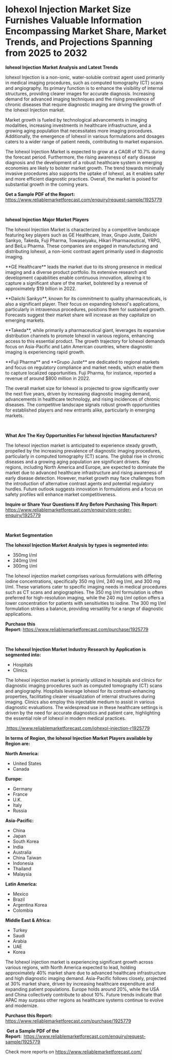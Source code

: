 <p><h1>Iohexol Injection Market Size Furnishes Valuable Information Encompassing Market Share, Market Trends, and Projections Spanning from 2025 to 2032</h1></p><p><strong>Iohexol Injection Market Analysis and Latest Trends</strong></p>
<p><p>Iohexol Injection is a non-ionic, water-soluble contrast agent used primarily in medical imaging procedures, such as computed tomography (CT) scans and angiography. Its primary function is to enhance the visibility of internal structures, providing clearer images for accurate diagnosis. Increasing demand for advanced imaging techniques and the rising prevalence of chronic diseases that require diagnostic imaging are driving the growth of the Iohexol Injection market.</p><p>Market growth is fueled by technological advancements in imaging modalities, increasing investments in healthcare infrastructure, and a growing aging population that necessitates more imaging procedures. Additionally, the emergence of Iohexol in various formulations and dosages caters to a wider range of patient needs, contributing to market expansion. </p><p>The Iohexol Injection Market is expected to grow at a CAGR of 10.7% during the forecast period. Furthermore, the rising awareness of early disease diagnosis and the development of a robust healthcare system in emerging economies are likely to bolster market growth. The trend towards minimally invasive procedures also supports the uptake of Iohexol, as it enables safer and more efficient diagnostic practices. Overall, the market is poised for substantial growth in the coming years.</p></p>
<p><strong>Get a Sample PDF of the Report:&nbsp;</strong> <a href="https://www.reliablemarketforecast.com/enquiry/request-sample/1925779?utm_campaign=3321&utm_medium=2&utm_source=Github&utm_content=ia&utm_term=28032025&utm_id=iohexol-injection">https://www.reliablemarketforecast.com/enquiry/request-sample/1925779</a></p>
<p>&nbsp;</p>
<p><strong>Iohexol Injection Major Market Players</strong></p>
<p><p>The Iohexol Injection Market is characterized by a competitive landscape featuring key players such as GE Healthcare, Imax, Grupo Juste, Daiichi Sankyo, Takeda, Fuji Pharma, Towaseiyaku, Hikari Pharmaceutical, YRPG, and BeiLu Pharma. These companies are engaged in manufacturing and distributing Iohexol, a non-ionic contrast agent primarily used in diagnostic imaging.</p><p>**GE Healthcare** leads the market due to its strong presence in medical imaging and a diverse product portfolio. Its extensive research and development capabilities enable continuous innovation, allowing it to capture a significant share of the market, bolstered by a revenue of approximately $19 billion in 2022.</p><p>**Daiichi Sankyo**, known for its commitment to quality pharmaceuticals, is also a significant player. Their focus on expanding Iohexol's applications, particularly in intravenous procedures, positions them for sustained growth. Forecasts suggest their market share will increase as they capitalize on emerging markets.</p><p>**Takeda**, while primarily a pharmaceutical giant, leverages its expansive distribution channels to promote Iohexol in various regions, enhancing access to this essential product. The growth trajectory for Iohexol demands focus on Asia-Pacific and Latin American countries, where diagnostic imaging is experiencing rapid growth.</p><p>**Fuji Pharma** and **Grupo Juste** are dedicated to regional markets and focus on regulatory compliance and market needs, which enable them to capture localized opportunities. Fuji Pharma, for instance, reported a revenue of around $800 million in 2022. </p><p>The overall market size for Iohexol is projected to grow significantly over the next five years, driven by increasing diagnostic imaging demand, advancements in healthcare technology, and rising incidences of chronic diseases. The competitive landscape signals robust growth opportunities for established players and new entrants alike, particularly in emerging markets.</p></p>
<p>&nbsp;</p>
<p><strong>What Are The Key Opportunities For Iohexol Injection Manufacturers?</strong></p>
<p><p>The Iohexol injection market is anticipated to experience steady growth, propelled by the increasing prevalence of diagnostic imaging procedures, particularly in computed tomography (CT) scans. The global rise in chronic diseases and a growing aging population are significant drivers. Key regions, including North America and Europe, are expected to dominate the market due to advanced healthcare infrastructure and rising awareness of early disease detection. However, market growth may face challenges from the introduction of alternative contrast agents and potential regulatory hurdles. Future outlook suggests innovation in formulations and a focus on safety profiles will enhance market competitiveness.</p></p>
<p><strong>Inquire or Share Your Questions If Any Before Purchasing This Report:</strong> <a href="https://www.reliablemarketforecast.com/enquiry/pre-order-enquiry/1925779?utm_campaign=3321&utm_medium=2&utm_source=Github&utm_content=ia&utm_term=28032025&utm_id=iohexol-injection">https://www.reliablemarketforecast.com/enquiry/pre-order-enquiry/1925779</a></p>
<p>&nbsp;</p>
<p><strong>Market Segmentation</strong></p>
<p><strong>The Iohexol Injection Market Analysis by types is segmented into:</strong></p>
<p><ul><li>350mg I/ml</li><li>240mg I/ml</li><li>300mg I/ml</li></ul></p>
<p><p>The Iohexol injection market comprises various formulations with differing iodine concentrations, specifically 350 mg I/ml, 240 mg I/ml, and 300 mg I/ml. These variations cater to specific imaging needs in medical procedures such as CT scans and angiographies. The 350 mg I/ml formulation is often preferred for high-resolution imaging, while the 240 mg I/ml option offers a lower concentration for patients with sensitivities to iodine. The 300 mg I/ml formulation strikes a balance, providing versatility for a range of diagnostic applications.</p></p>
<p><strong>Purchase this Report:&nbsp;</strong><a href="https://www.reliablemarketforecast.com/purchase/1925779?utm_campaign=3321&utm_medium=2&utm_source=Github&utm_content=ia&utm_term=28032025&utm_id=iohexol-injection">https://www.reliablemarketforecast.com/purchase/1925779</a></p>
<p>&nbsp;</p>
<p><strong>The Iohexol Injection Market Industry Research by Application is segmented into:</strong></p>
<p><ul><li>Hospitals</li><li>Clinics</li></ul></p>
<p><p>The Iohexol injection market is primarily utilized in hospitals and clinics for diagnostic imaging procedures such as computed tomography (CT) scans and angiography. Hospitals leverage Iohexol for its contrast-enhancing properties, facilitating clearer visualization of internal structures during imaging. Clinics also employ this injectable medium to assist in various diagnostic evaluations. The widespread use in these healthcare settings is driven by the need for accurate diagnostics and patient care, highlighting the essential role of Iohexol in modern medical practices.</p></p>
<p><a href="https://www.reliablemarketforecast.com/iohexol-injection-r1925779?utm_campaign=3321&utm_medium=2&utm_source=Github&utm_content=ia&utm_term=28032025&utm_id=iohexol-injection">&nbsp;https://www.reliablemarketforecast.com/iohexol-injection-r1925779</a></p>
<p><strong>In terms of Region, the Iohexol Injection Market Players available by Region are:</strong></p>
<p>
    <p> <strong> North America: </strong>
        <ul>
            <li>United States</li>
            <li>Canada</li>
        </ul>
        </p> 
    <p> <strong> Europe: </strong>
        <ul>
            <li>Germany</li>
            <li>France</li>
            <li>U.K.</li>
            <li>Italy</li>
            <li>Russia</li>
        </ul>
        </p> 
    <p> <strong> Asia-Pacific: </strong>
        <ul>
            <li>China</li>
            <li>Japan</li>
            <li>South Korea</li>
            <li>India</li>
            <li>Australia</li>
            <li>China Taiwan</li>
            <li>Indonesia</li>
            <li>Thailand</li>
            <li>Malaysia</li>
        </ul>
        </p> 
    <p> <strong> Latin America: </strong>
        <ul>
            <li>Mexico</li>
            <li>Brazil</li>
            <li>Argentina Korea</li>
            <li>Colombia</li>
        </ul>
        </p> 
    <p> <strong> Middle East & Africa: </strong>
        <ul>
            <li>Turkey</li>
            <li>Saudi</li>
            <li>Arabia</li>
            <li>UAE</li>
            <li>Korea</li>
        </ul>
    </p>
    </p>
<p><p>The Iohexol injection market is experiencing significant growth across various regions, with North America expected to lead, holding approximately 40% market share due to advanced healthcare infrastructure and high diagnostic imaging demand. Asia-Pacific follows closely, projected at 30% market share, driven by increasing healthcare expenditure and expanding patient populations. Europe holds around 20%, while the USA and China collectively contribute to about 10%. Future trends indicate that APAC may surpass other regions as healthcare systems continue to evolve and modernize.</p></p>
<p><strong>Purchase this Report: </strong><a href="https://www.reliablemarketforecast.com/purchase/1925779?utm_campaign=3321&utm_medium=2&utm_source=Github&utm_content=ia&utm_term=28032025&utm_id=iohexol-injection">https://www.reliablemarketforecast.com/purchase/1925779</a></p>
<p>&nbsp;<strong>Get a Sample PDF of the Report:&nbsp;&nbsp;</strong><a href="https://www.reliablemarketforecast.com/enquiry/request-sample/1925779?utm_campaign=3321&utm_medium=2&utm_source=Github&utm_content=ia&utm_term=28032025&utm_id=iohexol-injection">https://www.reliablemarketforecast.com/enquiry/request-sample/1925779</a></p>
<p><strong></strong></p>
<p>Check more reports on <a href="https://www.reliablemarketforecast.com/?utm_campaign=3321&utm_medium=2&utm_source=Github&utm_content=ia&utm_term=28032025&utm_id=iohexol-injection">https://www.reliablemarketforecast.com/</a></p>